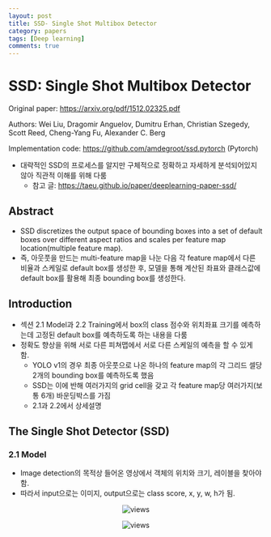 ```yaml
---
layout: post
title: SSD- Single Shot Multibox Detector
category: papers
tags: [Deep learning]
comments: true
---
```


# SSD: Single Shot Multibox Detector

Original paper: https://arxiv.org/pdf/1512.02325.pdf

Authors: Wei Liu, Dragomir Anguelov, Dumitru Erhan, Christian Szegedy, Scott Reed, Cheng-Yang Fu, Alexander C. Berg

Implementation code: https://github.com/amdegroot/ssd.pytorch (Pytorch)

- 대략적인 SSD의 프로세스를 알지만 구체적으로 정확하고 자세하게 분석되어있지 않아 직관적 이해를 위해 다룸
  - 참고 글: https://taeu.github.io/paper/deeplearning-paper-ssd/

## Abstract
- SSD discretizes the output space of bounding boxes into a set of default boxes over different aspect ratios and scales per feature map location(multiple feature map).
- 즉, 아웃풋을 만드는 multi-feature map을 나눈 다음 각 feature map에서 다른 비율과 스케일로 default box를 생성한 후, 모델을 통해 계산된 좌표와 클래스값에 default box를 활용해 최종 bounding box를 생성한다.

## Introduction
- 섹션 2.1 Model과 2.2 Training에서 box의 class 점수와 위치좌표 크기를 예측하는데 고정된 default box를 예측하도록 하는 내용을 다룸
- 정확도 향상을 위해 서로 다른 피쳐맵에서 서로 다른 스케일의 예측을 할 수 있게 함.
  - YOLO v1의 경우 최종 아웃풋으로 나온 하나의 feature map의 각 그리드 셀당 2개의 bounding box를 예측하도록 했음
  - SSD는 이에 반해 여러가지의 grid cell을 갖고 각 feature map당 여러가지(보통 6개) 바운딩박스를 가짐
  - 2.1과 2.2에서 상세설명

## The Single Shot Detector (SSD)
### 2.1 Model
- Image detection의 목적상 들어온 영상에서 객체의 위치와 크기, 레이블을 찾아야 함.
- 따라서 input으로는 이미지, output으로는 class score, x, y, w, h가 됨.

<center>
<figure>
<img src="/assets/post_img/papers/2019-07-01-SSD/fig1.png" alt="views">
<figcaption></figcaption>
</figure>
</center>


<center>
<figure>
<img src="/assets/post_img/papers/2019-07-01-SSD/fig1.png" alt="views">
<figcaption></figcaption>
</figure>
</center>
